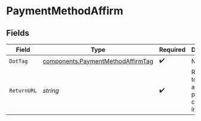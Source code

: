 # PaymentMethodAffirm


## Fields

| Field                                                                                  | Type                                                                                   | Required                                                                               | Description                                                                            | Example                                                                                |
| -------------------------------------------------------------------------------------- | -------------------------------------------------------------------------------------- | -------------------------------------------------------------------------------------- | -------------------------------------------------------------------------------------- | -------------------------------------------------------------------------------------- |
| `DotTag`                                                                               | [components.PaymentMethodAffirmTag](../../models/components/paymentmethodaffirmtag.md) | :heavy_check_mark:                                                                     | N/A                                                                                    | affirm                                                                                 |
| `ReturnURL`                                                                            | *string*                                                                               | :heavy_check_mark:                                                                     | Return URL to return to after payment completion in Affirm.                            | www.example.com/handle_affirm_success                                                  |